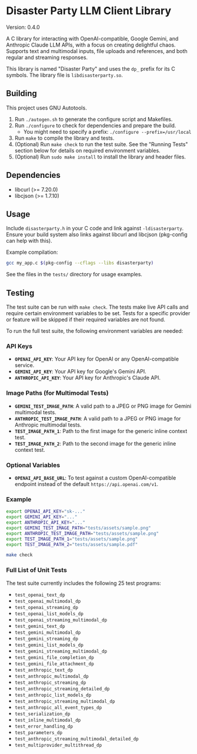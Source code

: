 # Disaster Party LLM Client Library

Version: 0.4.0

A C library for interacting with OpenAI-compatible, Google Gemini, and Anthropic Claude LLM APIs, with a focus on creating delightful chaos. Supports text and multimodal inputs, file uploads and references, and both regular and streaming responses.

This library is named "Disaster Party" and uses the `dp_` prefix for its C symbols. The library file is `libdisasterparty.so`.

## Building

This project uses GNU Autotools.

1.  Run `./autogen.sh` to generate the configure script and Makefiles.
2.  Run `./configure` to check for dependencies and prepare the build.
    * You might need to specify a prefix: `./configure --prefix=/usr/local`
3.  Run `make` to compile the library and tests.
4.  (Optional) Run `make check` to run the test suite. See the "Running Tests" section below for details on required environment variables.
5.  (Optional) Run `sudo make install` to install the library and header files.

## Dependencies

* libcurl (>= 7.20.0)
* libcjson (>= 1.7.10)

## Usage

Include `disasterparty.h` in your C code and link against `-ldisasterparty`.
Ensure your build system also links against libcurl and libcjson (pkg-config can help with this).

Example compilation:
```sh
gcc my_app.c $(pkg-config --cflags --libs disasterparty)
```

See the files in the `tests/` directory for usage examples.

## Testing

The test suite can be run with `make check`. The tests make live API calls and require certain environment variables to be set. Tests for a specific provider or feature will be skipped if their required variables are not found.

To run the full test suite, the following environment variables are needed:

### API Keys
* **`OPENAI_API_KEY`**: Your API key for OpenAI or any OpenAI-compatible service.
* **`GEMINI_API_KEY`**: Your API key for Google's Gemini API.
* **`ANTHROPIC_API_KEY`**: Your API key for Anthropic's Claude API.

### Image Paths (for Multimodal Tests)
* **`GEMINI_TEST_IMAGE_PATH`**: A valid path to a JPEG or PNG image for Gemini multimodal tests.
* **`ANTHROPIC_TEST_IMAGE_PATH`**: A valid path to a JPEG or PNG image for Anthropic multimodal tests.
* **`TEST_IMAGE_PATH_1`**: Path to the first image for the generic inline context test.
* **`TEST_IMAGE_PATH_2`**: Path to the second image for the generic inline context test.

### Optional Variables
* **`OPENAI_API_BASE_URL`**: To test against a custom OpenAI-compatible endpoint instead of the default `https://api.openai.com/v1`.

### Example
```sh
export OPENAI_API_KEY="sk-..."
export GEMINI_API_KEY="..."
export ANTHROPIC_API_KEY="..."
export GEMINI_TEST_IMAGE_PATH="tests/assets/sample.png"
export ANTHROPIC_TEST_IMAGE_PATH="tests/assets/sample.png"
export TEST_IMAGE_PATH_1="tests/assets/sample.png"
export TEST_IMAGE_PATH_2="tests/assets/sample.pdf"

make check
```

### Full List of Unit Tests
The test suite currently includes the following 25 test programs:

* `test_openai_text_dp`
* `test_openai_multimodal_dp`
* `test_openai_streaming_dp`
* `test_openai_list_models_dp`
* `test_openai_streaming_multimodal_dp`
* `test_gemini_text_dp`
* `test_gemini_multimodal_dp`
* `test_gemini_streaming_dp`
* `test_gemini_list_models_dp`
* `test_gemini_streaming_multimodal_dp`
* `test_gemini_file_completion_dp`
* `test_gemini_file_attachment_dp`
* `test_anthropic_text_dp`
* `test_anthropic_multimodal_dp`
* `test_anthropic_streaming_dp`
* `test_anthropic_streaming_detailed_dp`
* `test_anthropic_list_models_dp`
* `test_anthropic_streaming_multimodal_dp`
* `test_anthropic_all_event_types_dp`
* `test_serialization_dp`
* `test_inline_multimodal_dp`
* `test_error_handling_dp`
* `test_parameters_dp`
* `test_anthropic_streaming_multimodal_detailed_dp`
* `test_multiprovider_multithread_dp`